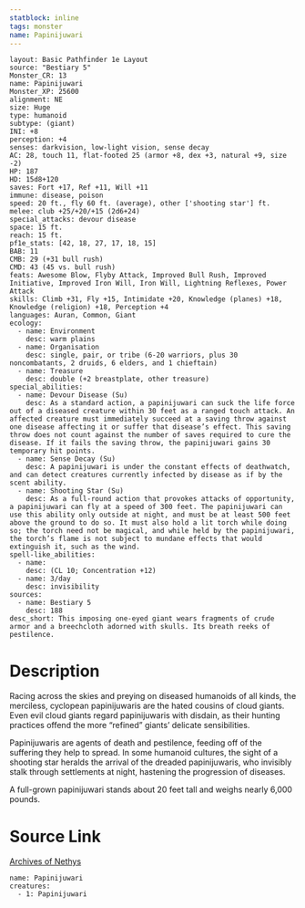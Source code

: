 ```yaml
---
statblock: inline
tags: monster
name: Papinijuwari
---
```

```statblock
layout: Basic Pathfinder 1e Layout
source: "Bestiary 5"
Monster_CR: 13
name: Papinijuwari
Monster_XP: 25600
alignment: NE
size: Huge
type: humanoid
subtype: (giant)
INI: +8
perception: +4
senses: darkvision, low-light vision, sense decay
AC: 28, touch 11, flat-footed 25 (armor +8, dex +3, natural +9, size -2)
HP: 187
HD: 15d8+120
saves: Fort +17, Ref +11, Will +11
immune: disease, poison
speed: 20 ft., fly 60 ft. (average), other ['shooting star'] ft.
melee: club +25/+20/+15 (2d6+24)
special_attacks: devour disease
space: 15 ft.
reach: 15 ft.
pf1e_stats: [42, 18, 27, 17, 18, 15]
BAB: 11
CMB: 29 (+31 bull rush)
CMD: 43 (45 vs. bull rush)
feats: Awesome Blow, Flyby Attack, Improved Bull Rush, Improved Initiative, Improved Iron Will, Iron Will, Lightning Reflexes, Power Attack
skills: Climb +31, Fly +15, Intimidate +20, Knowledge (planes) +18, Knowledge (religion) +18, Perception +4
languages: Auran, Common, Giant
ecology:
  - name: Environment
    desc: warm plains
  - name: Organisation
    desc: single, pair, or tribe (6-20 warriors, plus 30 noncombatants, 2 druids, 6 elders, and 1 chieftain)
  - name: Treasure
    desc: double (+2 breastplate, other treasure)
special_abilities:
  - name: Devour Disease (Su)
    desc: As a standard action, a papinijuwari can suck the life force out of a diseased creature within 30 feet as a ranged touch attack. An affected creature must immediately succeed at a saving throw against one disease affecting it or suffer that disease’s effect. This saving throw does not count against the number of saves required to cure the disease. If it fails the saving throw, the papinijuwari gains 30 temporary hit points.
  - name: Sense Decay (Su)
    desc: A papinijuwari is under the constant effects of deathwatch, and can detect creatures currently infected by disease as if by the scent ability.
  - name: Shooting Star (Su)
    desc: As a full-round action that provokes attacks of opportunity, a papinijuwari can fly at a speed of 300 feet. The papinijuwari can use this ability only outside at night, and must be at least 500 feet above the ground to do so. It must also hold a lit torch while doing so; the torch need not be magical, and while held by the papinijuwari, the torch’s flame is not subject to mundane effects that would extinguish it, such as the wind.
spell-like_abilities:
  - name:
    desc: (CL 10; Concentration +12)
  - name: 3/day
    desc: invisibility
sources:
  - name: Bestiary 5
    desc: 188
desc_short: This imposing one-eyed giant wears fragments of crude armor and a breechcloth adorned with skulls. Its breath reeks of pestilence.
```
# Description
Racing across the skies and preying on diseased humanoids of all kinds, the merciless, cyclopean papinijuwaris are the hated cousins of cloud giants. Even evil cloud giants regard papinijuwaris with disdain, as their hunting practices offend the more “refined” giants’ delicate sensibilities.

 Papinijuwaris are agents of death and pestilence, feeding off of the suffering they help to spread. In some humanoid cultures, the sight of a shooting star heralds the arrival of the dreaded papinijuwaris, who invisibly stalk through settlements at night, hastening the progression of diseases.

 A full-grown papinijuwari stands about 20 feet tall and weighs nearly 6,000 pounds.
# Source Link
[Archives of Nethys](https://aonprd.com/MonsterDisplay.aspx?ItemName=Papinijuwari)
```encounter-table
name: Papinijuwari
creatures:
  - 1: Papinijuwari
```
